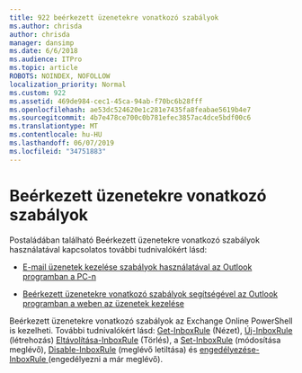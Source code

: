 ```yaml
---
title: 922 beérkezett üzenetekre vonatkozó szabályok
ms.author: chrisda
author: chrisda
manager: dansimp
ms.date: 6/6/2018
ms.audience: ITPro
ms.topic: article
ROBOTS: NOINDEX, NOFOLLOW
localization_priority: Normal
ms.custom: 922
ms.assetid: 469de984-cec1-45ca-94ab-f70bc6b28fff
ms.openlocfilehash: ae53dc524620e1c281e7435fa8feabae5619b4e7
ms.sourcegitcommit: 4b7e478ce700c0b781efec3857ac4dce5bdf00c6
ms.translationtype: MT
ms.contentlocale: hu-HU
ms.lasthandoff: 06/07/2019
ms.locfileid: "34751883"
---
```

# <a name="inbox-rules"></a>Beérkezett üzenetekre vonatkozó szabályok

Postaládában található Beérkezett üzenetekre vonatkozó szabályok használatával kapcsolatos további tudnivalókért lásd:

- [E-mail üzenetek kezelése szabályok használatával az Outlook programban a PC-n](https://support.office.com/article/c24f5dea-9465-4df4-ad17-a50704d66c59.aspx)

- [Beérkezett üzenetekre vonatkozó szabályok segítségével az Outlook programban a weben az üzenetek kezelése](https://support.office.com/article/8400435c-f14e-4272-9004-1548bb1848f2.aspx)

Beérkezett üzenetekre vonatkozó szabályok az Exchange Online PowerShell is kezelheti. További tudnivalókért lásd: [Get-InboxRule](https://docs.microsoft.com/powershell/module/exchange/mailboxes/get-inboxrule) (Nézet), [Új-InboxRule](https://docs.microsoft.com/powershell/module/exchange/mailboxes/new-inboxrule) (létrehozás) [Eltávolítása-InboxRule](https://docs.microsoft.com/powershell/module/exchange/mailboxes/remove-inboxrule) (Törlés), a [Set-InboxRule](https://docs.microsoft.com/powershell/module/exchange/mailboxes/set-inboxrule) (módosítása meglévő), [Disable-InboxRule](https://docs.microsoft.com/powershell/module/exchange/mailboxes/disable-inboxrule) (meglévő letiltása) és [engedélyezése-InboxRule ](https://docs.microsoft.com/powershell/module/exchange/mailboxes/enable-inboxrule)(engedélyezni a már meglévő).

